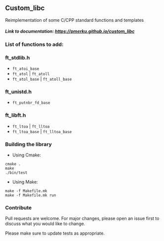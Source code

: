 ## Custom_libc
Reimplementation of some C/CPP standard functions and templates

##### Link to documentation: https://pmerku.github.io/custom_libc

### List of functions to add:
### ft_stdlib.h
- `ft_atoi_base`
- `ft_atol` | `ft_atoll`
- `ft_atol_base` | `ft_atoll_base`
### ft_unistd.h
- `ft_putnbr_fd_base`
### ft_libft.h
- `ft_ltoa` | `ft_lltoa`
- `ft_ltoa_base` | `ft_lltoa_base`

### Building the library
- Using Cmake:
```
cmake .
make
./bin/test
```

- Using Make:
```
make -f Makefile.mk
make -f Makefile.mk run
```

### Contribute
Pull requests are welcome. For major changes, please open an issue first to discuss what you would like to change.

Please make sure to update tests as appropriate.